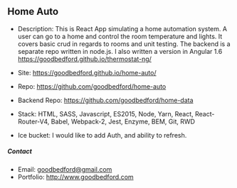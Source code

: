 ## Home Auto
- Description: This is React App simulating a home automation system. A user can go to a home and control the room temperature and lights. It covers basic crud in regards to rooms and unit testing. The backend is a separate repo written in node.js. I also written a version in Angular 1.6 https://goodbedford.github.io/thermostat-ng/


- Site: https://goodbedford.github.io/home-auto/
- Repo: https://github.com/goodbedford/home-auto
- Backend Repo: https://github.com/goodbedford/home-data
- Stack: HTML, SASS, Javascript, ES2015, Node, Yarn, React, React-Router-V4, Babel, Webpack-2, Jest, Enzyme, BEM, Git, RWD

- Ice bucket: I would like to add Auth, and ability to refresh.

##### Contact
- Email: goodbedford@gmail.com
- Portfolio: http://www.goodbedford.com
